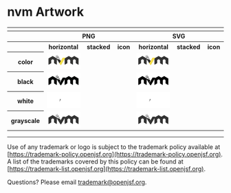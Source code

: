 # nvm Artwork

<table>
    <tr>
        <th colspan="7"></th>
    </tr>
    <tr>
        <th width="120"></th>
        <th colspan="3">PNG</th>
        <th colspan="3">SVG</th>
    </tr>
    <tr>
        <th width="120"></th>
        <th width="200">horizontal</th>
        <th width="95">stacked</th>
        <th width="75">icon</th>
        <th width="200">horizontal</th>
        <th width="95">stacked</th>
        <th width="75">icon</th>
    </tr>
    <tr>
        <th>color</th>
        <td><img src="./nvm-logo-color.png"></td>
        <td>&nbsp;</td>
        <td>&nbsp;</td>
        <td><img src="./nvm-logo-color.svg"></td>
        <td>&nbsp;</td>
        <td>&nbsp;</td>
    </tr>
    <tr>
        <th>black</th>
        <td><img src="./nvm-logo-black.png"></td>
        <td>&nbsp;</td>
        <td>&nbsp;</td>
        <td><img src="./nvm-logo-black.svg"></td>
        <td>&nbsp;</td>
        <td>&nbsp;</td>
    </tr>
    <tr>
        <th>white</th>
        <td><img src="./nvm-logo-white.png"></td>
        <td>&nbsp;</td>
        <td>&nbsp;</td>
        <td><img src="./nvm-logo-white.svg"></td>
        <td>&nbsp;</td>
        <td>&nbsp;</td>
    </tr>
    <tr>
        <th>grayscale</th>
        <td><img src="./nvm-logo-grayscale.png"></td>
        <td>&nbsp;</td>
        <td>&nbsp;</td>
        <td><img src="./nvm-logo-grayscale.svg"></td>
        <td>&nbsp;</td>
        <td>&nbsp;</td>
    </tr>
</table>


---

Use of any trademark or logo is subject to the trademark policy available at [https://trademark-policy.openjsf.org](https://trademark-policy.openjsf.org). A list of the trademarks covered by this policy can be found at [https://trademark-list.openjsf.org](https://trademark-list.openjsf.org).

Questions? Please email [trademark@openjsf.org](mailto:trademark@openjsf.org).
